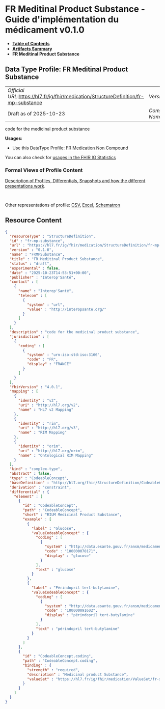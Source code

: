 # FR Meditinal Product Substance - Guide d'implémentation du médicament v0.1.0

* [**Table of Contents**](toc.md)
* [**Artifacts Summary**](artifacts.md)
* **FR Meditinal Product Substance**

## Data Type Profile: FR Meditinal Product Substance 

| | |
| :--- | :--- |
| *Official URL*:https://hl7.fr/ig/fhir/medication/StructureDefinition/fr-mp-substance | *Version*:0.1.0 |
| Draft as of 2025-10-23 | *Computable Name*:FRMPSubstance |

 
code for the medicinal product substance 

**Usages:**

* Use this DataType Profile: [FR Medication Non Compound](StructureDefinition-fr-medication-noncompound.md)

You can also check for [usages in the FHIR IG Statistics](https://packages2.fhir.org/xig/hl7.fhir.fr.medication|current/StructureDefinition/fr-mp-substance)

### Formal Views of Profile Content

 [Description of Profiles, Differentials, Snapshots and how the different presentations work](http://build.fhir.org/ig/FHIR/ig-guidance/readingIgs.html#structure-definitions). 

 

Other representations of profile: [CSV](StructureDefinition-fr-mp-substance.csv), [Excel](StructureDefinition-fr-mp-substance.xlsx), [Schematron](StructureDefinition-fr-mp-substance.sch) 



## Resource Content

```json
{
  "resourceType" : "StructureDefinition",
  "id" : "fr-mp-substance",
  "url" : "https://hl7.fr/ig/fhir/medication/StructureDefinition/fr-mp-substance",
  "version" : "0.1.0",
  "name" : "FRMPSubstance",
  "title" : "FR Meditinal Product Substance",
  "status" : "draft",
  "experimental" : false,
  "date" : "2025-10-23T14:53:51+00:00",
  "publisher" : "Interop'Santé",
  "contact" : [
    {
      "name" : "Interop'Santé",
      "telecom" : [
        {
          "system" : "url",
          "value" : "http://interopsante.org/"
        }
      ]
    }
  ],
  "description" : "code for the medicinal product substance",
  "jurisdiction" : [
    {
      "coding" : [
        {
          "system" : "urn:iso:std:iso:3166",
          "code" : "FR",
          "display" : "FRANCE"
        }
      ]
    }
  ],
  "fhirVersion" : "4.0.1",
  "mapping" : [
    {
      "identity" : "v2",
      "uri" : "http://hl7.org/v2",
      "name" : "HL7 v2 Mapping"
    },
    {
      "identity" : "rim",
      "uri" : "http://hl7.org/v3",
      "name" : "RIM Mapping"
    },
    {
      "identity" : "orim",
      "uri" : "http://hl7.org/orim",
      "name" : "Ontological RIM Mapping"
    }
  ],
  "kind" : "complex-type",
  "abstract" : false,
  "type" : "CodeableConcept",
  "baseDefinition" : "http://hl7.org/fhir/StructureDefinition/CodeableConcept",
  "derivation" : "constraint",
  "differential" : {
    "element" : [
      {
        "id" : "CodeableConcept",
        "path" : "CodeableConcept",
        "short" : "RIUM Medicinal Product Substance",
        "example" : [
          {
            "label" : "Glucose",
            "valueCodeableConcept" : {
              "coding" : [
                {
                  "system" : "http://data.esante.gouv.fr/ansm/medicament/codeSMS",
                  "code" : "100000078171",
                  "display" : "glucose"
                }
              ],
              "text" : "glucose"
            }
          },
          {
            "label" : "Périndopril tert-butylamine",
            "valueCodeableConcept" : {
              "coding" : [
                {
                  "system" : "http://data.esante.gouv.fr/ansm/medicament/codeSMS",
                  "code" : "100000091602",
                  "display" : "périndopril tert-butylamine"
                }
              ],
              "text" : "périndopril tert-butylamine"
            }
          }
        ]
      },
      {
        "id" : "CodeableConcept.coding",
        "path" : "CodeableConcept.coding",
        "binding" : {
          "strength" : "required",
          "description" : "Medicinal product Substance",
          "valueSet" : "https://hl7.fr/ig/fhir/medication/ValueSet/fr-substance-code"
        }
      }
    ]
  }
}

```
